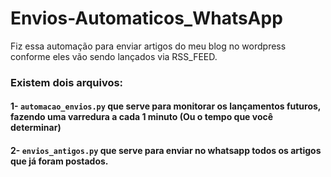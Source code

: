 # Envios-Automaticos_WhatsApp
Fiz essa automação para enviar artigos do meu blog no wordpress conforme eles vão sendo lançados via RSS_FEED.

### Existem dois arquivos: 
#### 1- ```automacao_envios.py```  que serve para monitorar os lançamentos futuros, fazendo uma varredura a cada 1 minuto (Ou o tempo que você determinar)
#### 2- ```envios_antigos.py```  que serve para enviar no whatsapp todos os artigos que já foram postados.
